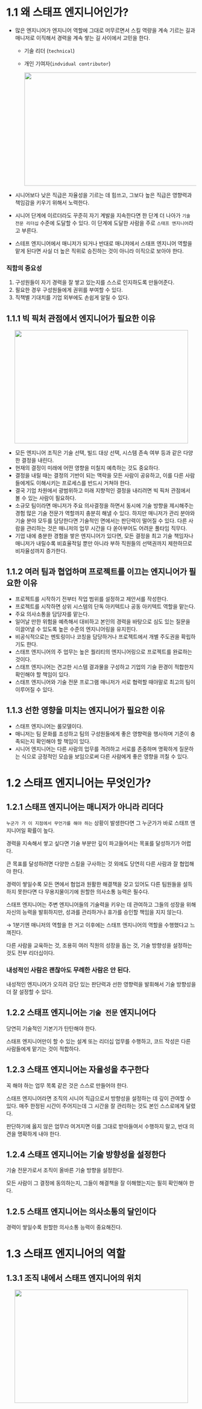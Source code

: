 # 1.1  왜 스태프 엔지니어인가?

- 많은 엔지니어가 엔지니어 역할에 그대로 머무르면서 스킬 역량을 계속 기르는 길과 매니저로 이직해서 경력을 계속 쌓는 길 사이에서 고민을 한다.
    - 기술 리더 (`technical`)
    - 개인 기여자(`indvidual contributor`)
        
      <p align="center">
        <img width="460" height="300" src="./images/스크린샷 2025-10-05 오전 10.31.50.png">
      </p>


- 시니어보다 낮은 직급은 자율성을 기르는 데 힘쓰고, 그보다 높은 직급은 영향력과 책임감을 키우기 위해서 노력한다.
- 시니어 단계에 이르더라도 꾸준히 자기 계발을 지속한다면 한 단계 더 나아가 `기술 전문 리더십` 수준에 도달할 수 있다. 이 단계에 도달한 사람을 주로 `스태프 엔지니어`라고 부른다.
- 스테프 엔지니어에서 매니저가 되거나 반대로 매니저에서 스태프 엔지니어 역할을 맡게 된다면 사실 더 높은 직위로 승진하는 것이 아니라 이직으로 보아야 한다.

### 직함의 중요성

1. 구성원들이 자기 경력을 잘 쌓고 있는지를 스스로 인지하도록 만들어준다.
2. 필요한 경우 구성원들에게 권위를 부여할 수 있다.
3. 직책별 기대치를 기업 외부에도 손쉽게 알릴 수 있다.

## 1.1.1 빅 픽처 관점에서 엔지니어가 필요한 이유

<p align="center">
  <img width="460" height="300" src="./images/스크린샷 2025-10-05 오전 10.36.42.png">
</p>

- 모든 엔지니어 조직은 기술 선택, 빌드 대상 선택, 시스템 존속 여부 등과 같은 다양한 결정을 내린다.
- 현재의 결정이 미래에 어떤 영향을 미칠지 예측하는 것도 중요하다.
- 결정을 내릴 때는 결정의 기반이 되는 맥락을 모든 사람이 공유하고, 이를 다른 사람들에게도 이해시키는 프로세스를 반드시 거쳐야 한다.
- 결국 기업 차원에서 광범위하고 미래 지향적인 결정을 내리려면 빅 픽처 관점에서 볼 수 있는 사람이 필요하다.
- 소규모 팀이라면 매니저가 주요 의사결정을 하면서 동시에 기술 방향을 제시해주는 경험 많은 기술 전문가 역할까지 충분히 해낼 수 있다. 하지만 매니저가 관리 분야와 기술 분야 모두를 담당한다면 기술적인 면에서는 판단력이 떨어질 수 있다. 다른 사람을 관리하는 것은 매니저의 업무 시간을 다 쏟아부어도 어려운 풀타임 직무다.
- 기업 내에 충분한 경험을 쌓은 엔지니어가 있다면, 모든 결정을 최고 기술 책임자나 매니저가 내릴수록 비효율적일 뿐만 아니라 부하 직원들의 선택권까지 제한하므로 비자율성까지 증가한다.

## 1.1.2 여러 팀과 협업하며 프로젝트를 이끄는 엔지니어가 필요한 이유

- 프로젝트를 시작하기 전부터 작업 범위를 설정하고 제안서를 작성한다.
- 프로젝트를 시작하면 상위 시스템의 단독 아키텍트나 공동 아키텍트 역할을 맡는다.
- 주요 의사소통을 담당자를 맡는다.
- 일어날 만한 위험을 예측해서 대비하고 본인의 경력을 바탕으로 심도 있는 질문을 이끌어낼 수 있도록 높은 수준의 엔지니어링을 유지힌다.
- 비공식적으로는 멘토링이나 코칭을 담당하거나 프로젝트에서 개별 주도권을 확립하기도 한다.
- 스태프 엔지니어의 주 업무는 높은 퀄리티의 엔지니어링으로 프로젝트를 완료하는 것이다.
- 스태프 엔지니어는 견고한 시스템 결과물을 구성하고 기업의 기술 환경이 적합한지 확인해야 할 책임이 있다.
- 스태프 엔지니어와 기술 전문 프로그램 매니저가 서로 협력할 때야말로 최고의 팀이 이루어질 수 있다.

## 1.1.3 선한 영향을 미치는 엔지니어가 필요한 이유

- 스태프 엔지니어는 롤모델이다.
- 매니저는 팀 문화를 조성하고 팀의 구성원들에게 좋은 영향력을 행사하며 기준이 충족되는지 확인해야 할 책임이 있다.
- 시니어 엔지니어는 다른 사람의 업무를 격려하고 서로를 존중하며 명확하게 질문하는 식으로 긍정적인 모습을 보임으로써 다른 사람에게 좋은 영향을 끼칠 수 있다.

# 1.2 스태프 엔지니어는 무엇인가?

## 1.2.1 스태프 엔지니어는 매니저가 아니라 리더다

`누군가 가 이 지점에서 무언가를 해야 하는` 상황이 발생한다면 그 누군가가 바로 스태프 엔지니어일 확률이 높다. 

경력을 지속해서 쌓고 싶다면 기술 부분만 깊이 파고들어서는 목표를 달성하기가 어렵다.

큰 목표를 달성하려면 다양한 스킬을 구사하는 것 외에도 당연히 다른 사람과 잘 협업해야 한다.

경력이 쌓일수록 모든 면에서 협업과 원활한 해결책을 갖고 있어도 다른 팀원들을 설득하지 못한다면 다 무용지물이기에 원할한 의사소통 능력은 필수다.

스태프 엔지니어는 주변 엔지니어들의 기술력을 키우는 데 관여하고 그들의 성장을 위해 자신의 능력을 발휘하지만, 성과를 관리하거나 휴가를 승인할 책임을 지지 않는다.

→ 1분기엔 매니저의 역할을 한 거고 이후에는 스태프 엔지니어의 역할을 수행했다고 느껴진다.

다른 사람을 교육하는 것, 조용히 여러 직원의 성장을 돕는 것, 기술 방향성을 설정하는 것도 전부 리더십이다.

### 내성적인 사람은 괜찮아도 무례한 사람은 안 된다.

내성적인 엔지니어가 오히려 강단 있는 판단력과 선한 영향력을 발휘해서 기술 방향성을 더 잘 설정할 수 있다. 

## 1.2.2 스태프 엔지니어는 `기술 전문` 엔지니어다

당연히 기술적인 기본기가 탄탄해야 한다.

스태프 엔지니어만이 할 수 있는 설계 또는 리더십 업무를 수행하고, 코드 작성은 다른 사람들에게 맡기는 것이 적합하다.

## 1.2.3 스태프 엔지니어는 자율성을 추구한다

꼭 해야 하는 업무 목록 같은 것은 스스로 만들어야 한다.

스태프 엔지니어라면 조직의 시니어 직급으로서 방향성을 설정하는 데 깊이 관여할 수 있다. 매주 한정된 시간이 주어지는데 그 시간을 잘 관리하는 것도 본인 스스로에게 달렸다.

판단하기에 옳지 않은 업무라 여겨지면 이를 그대로 받아들여서 수행하지 말고, 반대 의견을 명확하게 내야 한다. 

## 1.2.4 스태프 엔지니어는 기술 방향성을 설정한다

기술 전문가로서 조직이 올바른 기술 방향을 설정한다.

모든 사람이 그 결정에 동의하는지, 그들이 해결책을 잘 이해했는지는 필히 확인해야 한다.

## 1.2.5 스태프 엔지니어는 의사소통의 달인이다

경력이 쌓일수록 원할한 의사소통 능력이 중요해진다. 

# 1.3 스태프 엔지니어의 역할

## 1.3.1 조직 내에서 스태프 엔지니어의 위치

<p align="center">
  <img width="460" height="300" src="./images/스크린샷 2025-10-05 오전 11.29.55">
</p>